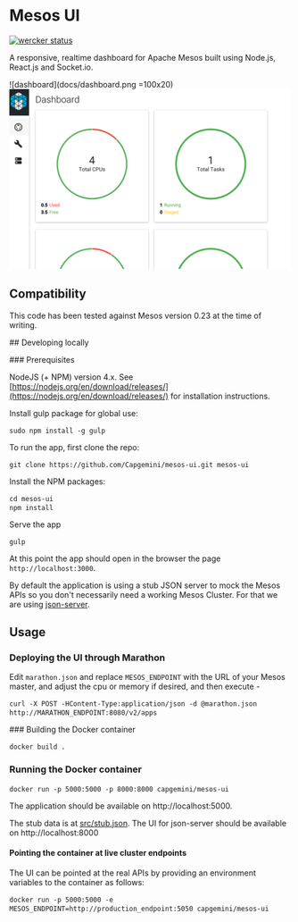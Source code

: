 # Mesos UI

[![wercker status](https://app.wercker.com/status/3e566621ba967bfeb6ee57a76ddf42cc/s/master "wercker status")](https://app.wercker.com/project/bykey/3e566621ba967bfeb6ee57a76ddf42cc)

A responsive, realtime dashboard for Apache Mesos built using Node.js, React.js and Socket.io.

![dashboard](docs/dashboard.png =100x20)
![dashboard-small](docs/dashboard-small.png)

## Compatibility

This code has been tested against Mesos version 0.23 at the time of writing.

## Developing locally

### Prerequisites

NodeJS (+ NPM) version 4.x. See [https://nodejs.org/en/download/releases/](https://nodejs.org/en/download/releases/) for installation instructions.

Install gulp package for global use:

```
sudo npm install -g gulp
```

To run the app, first clone the repo:

```
git clone https://github.com/Capgemini/mesos-ui.git mesos-ui
```

Install the NPM packages:

```
cd mesos-ui
npm install
```

Serve the app

```
gulp
```

At this point the app should open in the browser the page `http://localhost:3000`.

By default the application is using a stub JSON server to mock the Mesos APIs
so you don't necessarily need a working Mesos Cluster. For that we are using
[json-server](https://github.com/typicode/json-server).

## Usage

### Deploying the UI through Marathon

Edit ```marathon.json``` and replace ```MESOS_ENDPOINT``` with the URL of your
Mesos master, and adjust the cpu or memory if desired, and then execute -

```
curl -X POST -HContent-Type:application/json -d @marathon.json http://MARATHON_ENDPOINT:8080/v2/apps
```

### Building the Docker container

```
docker build .
```

### Running the Docker container

```
docker run -p 5000:5000 -p 8000:8000 capgemini/mesos-ui
```

The application should be available on http://localhost:5000.

The stub data is at [src/stub.json](https://github.com/Capgemini/mesos-ui/blob/master/src/stub.json). The UI for json-server should be available on http://localhost:8000

#### Pointing the container at live cluster endpoints

The UI can be pointed at the real APIs by providing an environment variables to the
container as follows:

```
docker run -p 5000:5000 -e MESOS_ENDPOINT=http://production_endpoint:5050 capgemini/mesos-ui
```
